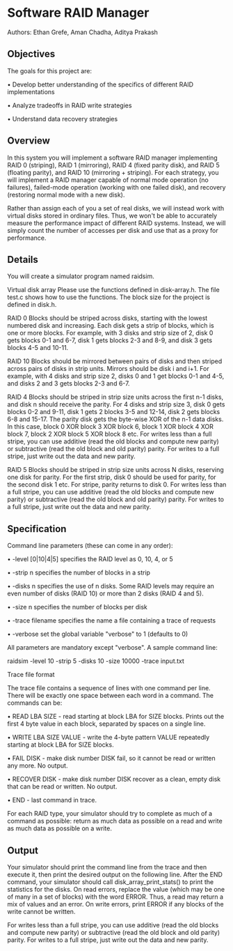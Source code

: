 Software RAID Manager
=====================

Authors: Ethan Grefe, Aman Chadha, Aditya Prakash

Objectives
----------
The goals for this project are:

• Develop better understanding of the specifics of different RAID implementations

• Analyze tradeoffs in RAID write strategies

• Understand data recovery strategies

Overview
--------
In this system you will implement a software RAID manager implementing RAID 0 (striping), RAID 1 (mirroring), RAID 4 (fixed parity disk), and RAID 5 (floating parity), and RAID 10 (mirroring + striping). For each strategy, you will implement a RAID manager capable of normal mode operation (no failures), failed-mode operation (working with one failed disk), and recovery (restoring normal mode with a new disk).


Rather than assign each of you a set of real disks, we will instead work with virtual disks stored in ordinary files. Thus, we won't be able to accurately measure the performance impact of different RAID systems. Instead, we will simply count the number of accesses per disk and use that as a proxy for performance.


Details
-------
You will create a simulator program named raidsim.


Virtual disk array
Please use the functions defined in disk-array.h. The file test.c shows how to use the functions. The block size for the project is defined in disk.h.


RAID 0
Blocks should be striped across disks, starting with the lowest numbered disk and increasing. Each disk gets a strip of blocks, which is one or more blocks. For example, with 3 disks and strip size of 2, disk 0 gets blocks 0-1 and 6-7, disk 1 gets blocks 2-3 and 8-9, and disk 3 gets blocks 4-5 and 10-11.


RAID 10
Blocks should be mirrored between pairs of disks and then striped across pairs of disks in strip units. Mirrors should be disk i and i+1. For example, with 4 disks and strip size 2, disks 0 and 1 get blocks 0-1 and 4-5, and disks 2 and 3 gets blocks 2-3 and 6-7.


RAID 4
Blocks should be striped in strip size units across the first n-1 disks, and disk n should receive the parity. For 4 disks and strip size 3, disk 0 gets blocks 0-2 and 9-11, disk 1 gets 2 blocks 3-5 and 12-14, disk 2 gets blocks 6-8 and 15-17. The parity disk gets the byte-wise XOR of the n-1 data disks. In this case, block 0 XOR block 3 XOR block 6, block 1 XOR block 4 XOR block 7, block 2 XOR block 5 XOR block 8 etc.
For writes less than a full stripe, you can use additive (read the old blocks and compute new parity) or subtractive (read the old block and old parity) parity. For writes to a full stripe, just write out the data and new parity.


RAID 5
Blocks should be striped in strip size units across N disks, reserving one disk for parity. For the first strip, disk 0 should be used for parity, for the second disk 1 etc. For stripe, parity returns to disk 0.
For writes less than a full stripe, you can use additive (read the old blocks and compute new parity) or subtractive (read the old block and old parity) parity. For writes to a full stripe, just write out the data and new parity.


Specification
-------------
Command line parameters (these can come in any order):

• -level [0|10|4|5] specifies the RAID level as 0, 10, 4, or 5

• -strip n specifies the number of blocks in a strip

• -disks n specifies the use of n disks. Some RAID levels may require an even number of disks (RAID 10) or more than 2 disks (RAID 4 and 5).

• -size n specifies the number of blocks per disk

• -trace filename specifies the name a file containing a trace of requests

• -verbose set the global variable "verbose" to 1 (defaults to 0)

All parameters are mandatory except "verbose". A sample command line:

raidsim -level 10 -strip 5 -disks 10 -size 10000 -trace input.txt


Trace file format

The trace file contains a sequence of lines with one command per line. There will be exactly one space between each word in a command. The commands can be:

• READ LBA SIZE - read starting at block LBA for SIZE blocks. Prints out the first 4 byte value in each block, separated by spaces on a single line.

• WRITE LBA SIZE VALUE - write the 4-byte pattern VALUE repeatedly starting at block LBA for SIZE blocks.

• FAIL DISK - make disk number DISK fail, so it cannot be read or written any more. No output.

• RECOVER DISK - make disk number DISK recover as a clean, empty disk that can be read or written. No output.

• END - last command in trace.

For each RAID type, your simulator should try to complete as much of a command as possible: return as much data as possible on a read and write as much data as possible on a write.


Output
------
Your simulator should print the command line from the trace and then execute it, then print the desired output on the following line. After the END command, your simulator should call disk_array_print_stats() to print the statistics for the disks. On read errors, replace the value (which may be one of many in a set of blocks) with the word ERROR. Thus, a read may return a mix of values and an error. On write errors, print ERROR if any blocks of the write cannot be written.

For writes less than a full stripe, you can use additive (read the old blocks and compute new parity) or subtractive (read the old block and old parity) parity. For writes to a full stripe, just write out the data and new parity.
